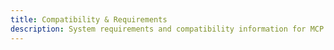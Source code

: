 ```yaml
---
title: Compatibility & Requirements
description: System requirements and compatibility information for MCP
---
```

